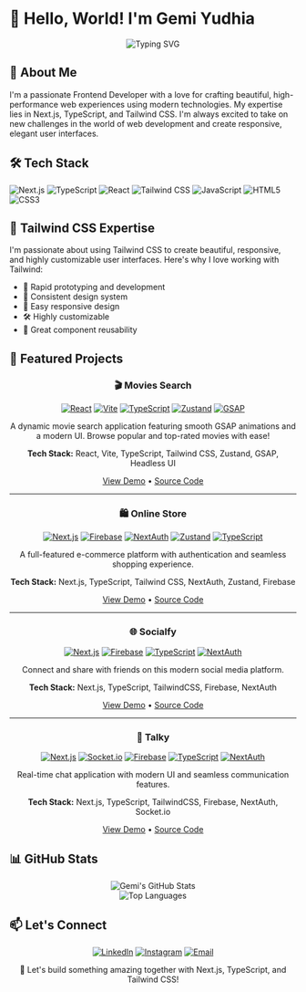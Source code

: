 # 👋 Hello, World! I'm Gemi Yudhia

<div align="center">
  <img src="https://readme-typing-svg.herokuapp.com?font=Fira+Code&pause=1000&color=2E9EFF&center=true&vCenter=true&width=435&lines=Frontend+Developer;Next.js+%26+TypeScript+Enthusiast;Tailwind+CSS+Aficionado;Always+learning+new+things" alt="Typing SVG" />
</div>

## 🚀 About Me

I'm a passionate Frontend Developer with a love for crafting beautiful, high-performance web experiences using modern technologies. My expertise lies in Next.js, TypeScript, and Tailwind CSS. I'm always excited to take on new challenges in the world of web development and create responsive, elegant user interfaces.

## 🛠️ Tech Stack

![Next.js](https://img.shields.io/badge/-Next.js-000000?style=for-the-badge&logo=next.js&logoColor=white)
![TypeScript](https://img.shields.io/badge/-TypeScript-3178C6?style=for-the-badge&logo=typescript&logoColor=white)
![React](https://img.shields.io/badge/-React-61DAFB?style=for-the-badge&logo=react&logoColor=black)
![Tailwind CSS](https://img.shields.io/badge/-Tailwind_CSS-38B2AC?style=for-the-badge&logo=tailwind-css&logoColor=white)
![JavaScript](https://img.shields.io/badge/-JavaScript-F7DF1E?style=for-the-badge&logo=javascript&logoColor=black)
![HTML5](https://img.shields.io/badge/-HTML5-E34F26?style=for-the-badge&logo=html5&logoColor=white)
![CSS3](https://img.shields.io/badge/-CSS3-1572B6?style=for-the-badge&logo=css3&logoColor=white)

## 💅 Tailwind CSS Expertise

I'm passionate about using Tailwind CSS to create beautiful, responsive, and highly customizable user interfaces. Here's why I love working with Tailwind:

- 🚀 Rapid prototyping and development
- 🎨 Consistent design system
- 📱 Easy responsive design
- 🛠️ Highly customizable
- 🧩 Great component reusability

## 🌟 Featured Projects

<div align="center">

### 🎬 Movies Search
[![React](https://img.shields.io/badge/React-20232A?style=for-the-badge&logo=react&logoColor=61DAFB)](https://github.com/gemiyudhia/new-movie-project)
[![Vite](https://img.shields.io/badge/Vite-646CFF?style=for-the-badge&logo=vite&logoColor=white)](https://movie-project-sandy-nu.vercel.app/)
[![TypeScript](https://img.shields.io/badge/TypeScript-007ACC?style=for-the-badge&logo=typescript&logoColor=white)](https://github.com/gemiyudhia/new-movie-project)
[![Zustand](https://img.shields.io/badge/Zustand-000000?style=for-the-badge&logo=zustand&logoColor=white)](https://github.com/gemiyudhia/new-movie-project)
[![GSAP](https://img.shields.io/badge/GSAP-88CE02?style=for-the-badge&logo=greensock&logoColor=black)](https://github.com/gemiyudhia/new-movie-project)

A dynamic movie search application featuring smooth GSAP animations and a modern UI. Browse popular and top-rated movies with ease!

**Tech Stack:** React, Vite, TypeScript, Tailwind CSS, Zustand, GSAP, Headless UI

[View Demo](https://movie-project-sandy-nu.vercel.app/) • [Source Code](https://github.com/gemiyudhia/new-movie-project)

---

### 🛍️ Online Store
[![Next.js](https://img.shields.io/badge/Next.js-000000?style=for-the-badge&logo=next.js&logoColor=white)](https://github.com/gemiyudhia/onlinestore)
[![Firebase](https://img.shields.io/badge/Firebase-FFCA28?style=for-the-badge&logo=firebase&logoColor=black)](https://toko-online-mu.vercel.app/)
[![NextAuth](https://img.shields.io/badge/NextAuth-666666?style=for-the-badge&logo=next.js&logoColor=white)](https://github.com/gemiyudhia/onlinestore)
[![Zustand](https://img.shields.io/badge/Zustand-000000?style=for-the-badge&logo=zustand&logoColor=white)](https://github.com/gemiyudhia/onlinestore)
[![TypeScript](https://img.shields.io/badge/TypeScript-007ACC?style=for-the-badge&logo=typescript&logoColor=white)](https://github.com/gemiyudhia/onlinestore)

A full-featured e-commerce platform with authentication and seamless shopping experience.

**Tech Stack:** Next.js, TypeScript, Tailwind CSS, NextAuth, Zustand, Firebase

[View Demo](https://toko-online-mu.vercel.app/) • [Source Code](https://github.com/gemiyudhia/onlinestore)

---

### 🌐 Socialfy
[![Next.js](https://img.shields.io/badge/Next.js-000000?style=for-the-badge&logo=next.js&logoColor=white)](https://github.com/gemiyudhia/socialfy)
[![Firebase](https://img.shields.io/badge/Firebase-FFCA28?style=for-the-badge&logo=firebase&logoColor=black)](https://socialfy-kohl.vercel.app/)
[![TypeScript](https://img.shields.io/badge/TypeScript-007ACC?style=for-the-badge&logo=typescript&logoColor=white)](https://github.com/gemiyudhia/socialfy)
[![NextAuth](https://img.shields.io/badge/NextAuth-666666?style=for-the-badge&logo=next.js&logoColor=white)](https://github.com/gemiyudhia/socialfy)

Connect and share with friends on this modern social media platform.

**Tech Stack:** Next.js, TypeScript, TailwindCSS, Firebase, NextAuth

[View Demo](https://socialfy-kohl.vercel.app/) • [Source Code](https://github.com/gemiyudhia/socialfy)

---

### 💬 Talky
[![Next.js](https://img.shields.io/badge/Next.js-000000?style=for-the-badge&logo=next.js&logoColor=white)](https://github.com/gemiyudhia/talky)
[![Socket.io](https://img.shields.io/badge/Socket.io-010101?style=for-the-badge&logo=socket.io&logoColor=white)](https://talky-three.vercel.app/)
[![Firebase](https://img.shields.io/badge/Firebase-FFCA28?style=for-the-badge&logo=firebase&logoColor=black)](https://github.com/gemiyudhia/talky)
[![TypeScript](https://img.shields.io/badge/TypeScript-007ACC?style=for-the-badge&logo=typescript&logoColor=white)](https://github.com/gemiyudhia/talky)
[![NextAuth](https://img.shields.io/badge/NextAuth-666666?style=for-the-badge&logo=next.js&logoColor=white)](https://github.com/gemiyudhia/talky)

Real-time chat application with modern UI and seamless communication features.

**Tech Stack:** Next.js, TypeScript, TailwindCSS, Firebase, NextAuth, Socket.io

[View Demo](https://talky-three.vercel.app/) • [Source Code](https://github.com/gemiyudhia/talky)

</div>

## 📊 GitHub Stats

<div align="center">
  <img src="https://github-readme-stats.vercel.app/api?username=gemiyudhia&show_icons=true&theme=tokyonight" alt="Gemi's GitHub Stats" />
</div>

<div align="center">
  <img src="https://github-readme-stats.vercel.app/api/top-langs/?username=gemiyudhia&layout=compact&theme=tokyonight" alt="Top Languages" />
</div>

## 📫 Let's Connect

<div align="center">
  
[![LinkedIn](https://img.shields.io/badge/-LinkedIn-0A66C2?style=for-the-badge&logo=linkedin&logoColor=white)](https://linkedin.com/in/gemiyudhia)
[![Instagram](https://img.shields.io/badge/-Instagram-E4405F?style=for-the-badge&logo=instagram&logoColor=white)](https://www.instagram.com/yuudhia/)
[![Email](https://img.shields.io/badge/-Email-D14836?style=for-the-badge&logo=gmail&logoColor=white)](mailto:gemiyudhiaa@gmail.com)

</div>

<div align="center">
  
  🚀 Let's build something amazing together with Next.js, TypeScript, and Tailwind CSS!
  
</div>

